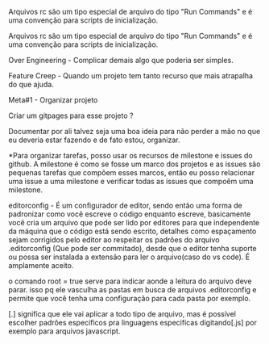 Arquivos rc são um tipo especial de arquivo do tipo "Run Commands" e é uma convenção para scripts de inicialização.

Arquivos rc são um tipo especial de arquivo do tipo "Run Commands" e é uma convenção para scripts de inicialização.

Over Engineering - Complicar demais algo que poderia ser simples.

Feature Creep - Quando um projeto tem tanto recurso que mais atrapalha do que ajuda.

Meta#1 - Organizar projeto

Criar um gitpages para esse projeto ?

Documentar por ali talvez seja uma boa ideia para não perder a mão no que eu deveria estar fazendo e de fato estou, organizar.

\*Para organizar tarefas, posso usar os recursos de milestone e issues do github.
A milestone é como se fosse um marco dos projetos e as issues são pequenas tarefas que compõem esses marcos, então eu posso relacionar uma issue a uma milestone e verificar todas as issues que compoẽm uma milestone.

editorconfig - É um configurador de editor, sendo então uma forma de padronizar como você escreve o código enquanto escreve, basicamente você cria um arquivo que pode ser lido por editores para que independente da máquina que o código está sendo escrito, detalhes como espaçamento sejam corrigidos pelo editor ao respeitar os padrões do arquivo .editorconfig (Que pode ser commitado), desde que o editor tenha suporte ou possa ser instalada a extensão para ler o arquivo(caso do vs code). É amplamente aceito.

o comando root = true serve para indicar aonde a leitura do arquivo deve parar. isso pq ele vasculha as pastas em busca de arquivos .editorconfig e permite que você tenha uma configuração para cada pasta por exemplo.

[.] significa que ele vai aplicar a todo tipo de arquivo, mas é possível escolher padrões específicos pra linguagens especificas digitando[.js] por exemplo para arquivos javascript.
